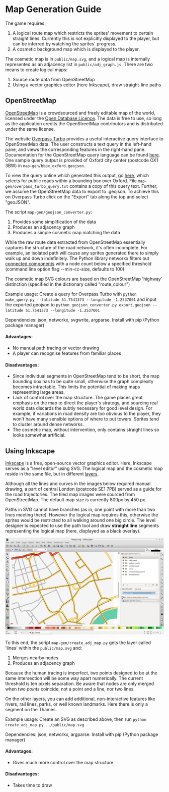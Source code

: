 # Map Generation Guide

The game requires:
 1. A logical route map which restricts the sprites' movement to certain straight lines.  Currently this is not explicitly displayed to the player, but can be inferred by watching the sprites' progress.
 2. A cosmetic background map which is displayed to the player.

The cosmetic map is in `public/map.svg`, and a logical map is internally represented as an adjacency list in `public/adj_graph.js`. There are two means to create logical maps:

 1. Source route data from OpenStreetMap
 2. Using a vector graphics editor (here Inkscape), draw straight-line paths

## OpenStreetMap

[OpenStreetMap](http://www.openstreetmap.org) is a crowdsourced and freely editable map of the world, licensed under the [Open Database Licence](http://www.openstreetmap.org/copyright). The data is free to use, so long as the application credits the OpenStreetMap contributors and is distributed under the same license.

The website [Overpass Turbo](http://overpass-turbo.eu/) provides a useful interactive query interface to OpenStreetMap data. The user constructs a text query in the left-hand pane, and views the corresponding features in the right-hand pane. Documentation for the OpenStreetMap query language can be found [here](http://wiki.openstreetmap.org/wiki/Overpass_API/Overpass_QL). One sample query output is provided of Oxford city center (postcode OX1 3BW) in `map-gen/bbox_oxford.geojson`.

To view the query online which generated this output, go [here](http://overpass-turbo.eu/s/oJs), which selects for public roads within a bounding box over Oxford. File `map-gen/overpass_turbo_query.txt` contains a copy of this query text. Further, we assume the OpenStreetMap data to export to .geojson. To achieve this on Overpass Turbo click on the "Export" tab along the top and select "geoJSON".

The script `map-gen/geojson_converter.py`:
1. Provides some simplification of the data
2. Produces an adjacency graph
3. Produces a simple cosmetic map matching the data

While the raw route data extracted from OpenStreetMap essentially captures the structure of the road network, it's often incomplete. For example, an isolated path will cause any sprites generated there to simply walk up and down indefinitely. The Python library networkx filters out [connected components](https://en.wikipedia.org/wiki/Connected_component_%28graph_theory%29) with a node count below a specified threshold (command line option flag --min-cc-size, defaults to 100).

The cosmetic map SVG colours are based on the OpenStreetMap 'highway' distinction (specified in the dictionary called "route_colour")

Example usage: Create a query for Overpass Turbo with
`python make_query.py --latitude 51.7541373 --longitude -1.2537001`
  and input the exported geojson to
`python geojson_converter.py export.geojson --latitude 51.7541373 --longitude -1.2537001`

Dependencies: json, networkx, svgwrite, argparse. Install with pip (Python package manager)

#### Advantages:
* No manual path tracing or vector drawing
* A player can recognise features from familiar places

#### Disadvantages:
* Since individual segments in OpenStreetMap tend to be short, the map bounding box has to be quite small, otherwise the graph complexity becomes intractable. This limits the potential of making maps representing large areas.
* Lack of control over the map structure. The game places great emphasis on the map to direct the player's strategy, and sourcing real world data discards the subtly necessary for good level design. For example, if variations in road density are too obvious to the player, they won't have many sensible options of where to put towers. Sprites tend to cluster around dense networks.
 * The cosmetic map, without intervention, only contains straight lines so looks somewhat artificial.

## Using Inkscape

[Inkscape](https://inkscape.org/) is a free, open-source vector graphics editor. Here, Inkscape serves as a "level editor" using SVG. The logical map and the cosmetic map reside in the same file, but in different [layers](https://en.wikipedia.org/wiki/Layers_(digital_image_editing)).

Although all the lines and curves in the images below required manual drawing, a part of central London (postcode SE1 7PB) served as a guide for the road trajectories. The tiled map images were sourced from OpenStreetMap. The default map size is currently 800px by 450 px.

Paths in SVG cannot have branches (as in, one point with more than two lines meeting there). However the logical map requires this, otherwise the sprites would be restricted to all walking around one big circle. The level designer is expected to use the path tool and draw **straight line** segments representing the logical map (here, displayed as a black overlay).

![Inkscape screencap](https://raw.githubusercontent.com/AdamHillier/mobile-network-game/master/map-gen/img/level-editing-crop.png)

To this end, the script `map-gen/create_adj_map.py` gets the layer called 'lines' within the `public/map.svg` and:
1. Merges nearby nodes
2. Produces an adjacency graph

Because the human tracing is imperfect, two points designed to be at the same intersection will be some way apart numerically. The current threshold is ten pixels separation. Be aware that nodes are only merged when two *points* coincide, not a point and a line, nor two lines.

On the other layers, you can add additional, non-interactive features like rivers, rail lines, parks, or well known landmarks. Here there is only a segment on the Thames.

Example usage: Create an SVG as described above, then run
`python create_adj_map.py ../public/map.svg`

Dependencies: json, networkx, argparse. Install with pip (Python package manager)

#### Advantages:
 * Gives much more control over the map structure

#### Disadvantages:
 * Takes time to draw
